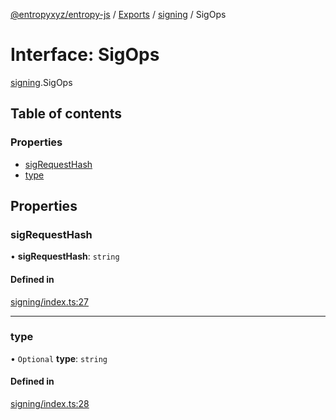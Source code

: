 [@entropyxyz/entropy-js](../README.md) / [Exports](../modules.md) / [signing](../modules/signing.md) / SigOps

# Interface: SigOps

[signing](../modules/signing.md).SigOps

## Table of contents

### Properties

- [sigRequestHash](signing.SigOps.md#sigrequesthash)
- [type](signing.SigOps.md#type)

## Properties

### sigRequestHash

• **sigRequestHash**: `string`

#### Defined in

[signing/index.ts:27](https://github.com/entropyxyz/entropy-js/blob/a7aaa0c/src/signing/index.ts#L27)

___

### type

• `Optional` **type**: `string`

#### Defined in

[signing/index.ts:28](https://github.com/entropyxyz/entropy-js/blob/a7aaa0c/src/signing/index.ts#L28)
